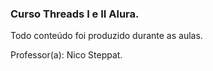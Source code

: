 ﻿### Curso Threads I e II Alura.

Todo conteúdo foi produzido durante as aulas.

Professor(a): Nico Steppat.